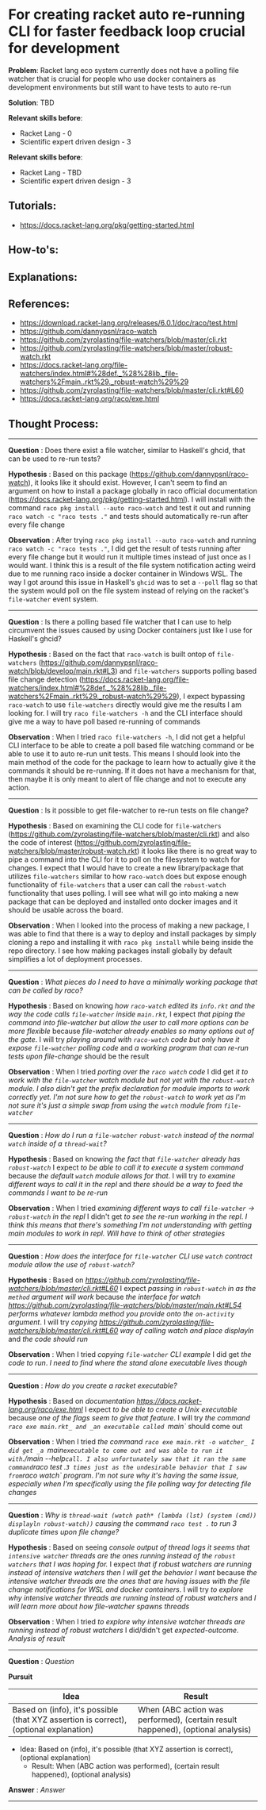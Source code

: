 # For creating racket auto re-running CLI for faster feedback loop crucial for development

**Problem**: Racket lang eco system currently does not have a polling file watcher that is crucial for people who use docker containers as development environments but still want to have tests to auto re-run

**Solution**: TBD

**Relevant skills before**:
- Racket Lang - 0
- Scientific expert driven design - 3

**Relevant skills before**:
- Racket Lang - TBD
- Scientific expert driven design - 3

## Tutorials:
- https://docs.racket-lang.org/pkg/getting-started.html

## How-to's:

## Explanations:

## References:
- https://download.racket-lang.org/releases/6.0.1/doc/raco/test.html
- https://github.com/dannypsnl/raco-watch
- https://github.com/zyrolasting/file-watchers/blob/master/cli.rkt
- https://github.com/zyrolasting/file-watchers/blob/master/robust-watch.rkt
- https://docs.racket-lang.org/file-watchers/index.html#%28def._%28%28lib._file-watchers%2Fmain..rkt%29._robust-watch%29%29
- https://github.com/zyrolasting/file-watchers/blob/master/cli.rkt#L60
- https://docs.racket-lang.org/raco/exe.html

## Thought Process:
---

**Question**
: Does there exist a file watcher, similar to Haskell's ghcid, that can be used to re-run tests?

**Hypothesis**
: Based on this package (https://github.com/dannypsnl/raco-watch), it looks like it should exist. However, I can't seem to find an argument on how to install a package globally in raco official documentation (https://docs.racket-lang.org/pkg/getting-started.html). I will install with the command `raco pkg install --auto raco-watch` and test it out and running `raco watch -c "raco tests ."` and tests should automatically re-run after every file change

**Observation**
: After trying `raco pkg install --auto raco-watch` and running `raco watch -c "raco tests ."`, I did get the result of tests running after every file change but it would run it multiple times instead of just once as I would want. I think this is a result of the file system notification acting weird due to me running raco inside a docker container in Windows WSL. The way I got around this issue in Haskell's `ghcid` was to set a `--poll` flag so that the system would poll on the file system instead of relying on the racket's `file-watcher` event system.

---

**Question**
: Is there a polling based file watcher that I can use to help circumvent the issues caused by using Docker containers just like I use for Haskell's ghcid?

**Hypothesis**
: Based on the fact that `raco-watch` is built ontop of `file-watchers` (https://github.com/dannypsnl/raco-watch/blob/develop/main.rkt#L3) and `file-watchers` supports polling based file change detection (https://docs.racket-lang.org/file-watchers/index.html#%28def._%28%28lib._file-watchers%2Fmain..rkt%29._robust-watch%29%29), I expect bypassing `raco-watch` to use `file-watchers` directly would give me the results I am looking for. I will try `raco file-watchers -h` and the CLI interface should give me a way to have poll based re-running of commands

**Observation**
: When I tried `raco file-watchers -h`, I did not get a helpful CLI interface to be able to create a poll based file watching command or be able to use it to auto re-run unit tests. This means I should look into the main method of the code for the package to learn how to actually give it the commands it should be re-running. If it does not have a mechanism for that, then maybe it is only meant to alert of file change and not to execute any action.

---

**Question**
: Is it possible to get file-watcher to re-run tests on file change?

**Hypothesis**
: Based on examining the CLI code for `file-watchers` (https://github.com/zyrolasting/file-watchers/blob/master/cli.rkt) and also the code of interest (https://github.com/zyrolasting/file-watchers/blob/master/robust-watch.rkt) it looks like there is no great way to pipe a command into the CLI for it to poll on the filesystem to watch for changes. I expect that I would have to create a new library/package that utilizes `file-watchers` similar to how `raco-watch` does but expose enough functionality of `file-watchers` that a user can call the `robust-watch` functionality that uses polling. I will see what will go into making a new package that can be deployed and installed onto docker images and it should be usable across the board.

**Observation**
: When I looked into the process of making a new package, I was able to find that there is a way to deploy and install packages by simply cloning a repo and installing it with `raco pkg install` while being inside the repo directory. I see how making packages install globally by default simplifies a lot of deployment processes.

---

**Question**
: _What pieces do I need to have a minimally working package that can be called by raco?_

**Hypothesis**
: Based on knowing _how `raco-watch` edited its `info.rkt` and the way the code calls `file-watcher` inside `main.rkt`,_ I expect _that piping the command into file-watcher but allow the user to call more options can be more flexible_  because _file-watcher already enables so many options out of the gate_. I will try _playing around with `raco-watch` code but only have it expose `file-watcher` polling code_ and _a working program that can re-run tests upon file-change_ should be the result

**Observation**
: When I tried _porting over the `raco watch` code_ I did get _it to work with the `file-watcher` watch module but not yet with the `robust-watch` module_.  _I also didn't get the prefix declaration for module imports to work correctly yet. I'm not sure how to get the `robust-watch` to work yet as I'm not sure it's just a simple swap from using the `watch` module from `file-watcher`_

---

**Question**
: _How do I run a `file-watcher` `robust-watch` instead of the normal `watch` inside of a `thread-wait`?_

**Hypothesis**
: Based on knowing _the fact that `file-watcher` already has `robust-watch`_ I expect _to be able to call it to execute a system command_ because _the default `watch` module allows for that_. I will try _to examine different ways to call it in the repl_ and _there should be a way to feed the commands I want to be re-run_

**Observation**
: When I tried _examining different ways to call `file-watcher` -> `robust-watch` in the repl_ I didn't get _to see the re-run working in the repl_.  _I think this means that there's something I'm not understanding with getting main modules to work in repl. Will have to think of other strategies_

---

**Question**
: _How does the interface for `file-watcher` CLI use `watch` contract module allow the use of `robust-watch`?_

**Hypothesis**
: Based on _https://github.com/zyrolasting/file-watchers/blob/master/cli.rkt#L60_ I expect _passing in `robust-watch` in as the `method` argument will work_ because _the interface for watch https://github.com/zyrolasting/file-watchers/blob/master/main.rkt#L54 performs whatever lambda method you provide onto the `on-activity` argument_. I will try _copying https://github.com/zyrolasting/file-watchers/blob/master/cli.rkt#L60 way of calling watch and place displayln_ and _the code should run_

**Observation**
: When I tried _copying `file-watcher` CLI example_ I did get _the code to run_.  _I need to find where the stand alone executable lives though_

---

**Question**
: _How do you create a racket executable?_

**Hypothesis**
: Based on _documentation https://docs.racket-lang.org/raco/exe.html_ I expect _to be able to create a Unix executable_ because _one of the flags seem to give that feature_. I will try _the command `raco exe main.rkt_ and _an executable called `main`_ should come out

**Observation**
: When I tried _the command `raco exe main.rkt -o watcher_ I did get _a `main` executable to come out and was able to run it with `./main --help` call. I also unfortunately saw that it ran the same command `raco test .` 3 times just as the undesirable behavior that I saw from `raco watch` program_.  _I'm not sure why it's having the same issue, especially when I'm specifically using the file polling way for detecting file changes_

---

**Question**
: _Why is `thread-wait (watch path* (lambda (lst) (system (cmd)) displayln robust-watch))` causing the command `raco test .` to run 3 duplicate times upon file change?_

**Hypothesis**
: Based on seeing _console output of thread logs it seems that `intensive watcher` threads are the ones running instead of the `robust watchers` that I was hoping for._ I expect _that if robust watchers are running instead of intensive watchers then I will get the behavior I want_ because _the intensive watcher threads are the ones that are having issues with the file change notifications for WSL and docker containers_. I will try _to explore why intensive watcher threads are running instead of robust watchers_ and _I will learn more about how file-watcher spawns threads_

**Observation**
: When I tried _to explore why intensive watcher threads are running instead of robust watchers_ I did/didn't get _expected-outcome_.  _Analysis of result_

---

**Question**
: _Question_

**Pursuit**

|Idea|Result|
|-|-|
|Based on (info), it's possible (that XYZ assertion is correct), (optional explanation)|When (ABC action was performed), (certain result happened), (optional analysis)|

- Idea: Based on (info), it's possible (that XYZ assertion is correct), (optional explanation)
  - Result: When (ABC action was performed), (certain result happened), (optional analysis)

**Answer**
: _Answer_

---
